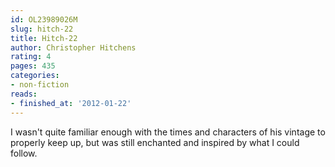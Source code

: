 ```yaml
---
id: OL23989026M
slug: hitch-22
title: Hitch-22
author: Christopher Hitchens
rating: 4
pages: 435
categories:
- non-fiction
reads:
- finished_at: '2012-01-22'
---
```

I wasn't quite familiar enough with the times and characters of his vintage to properly keep up, but was still enchanted and inspired by what I could follow.
